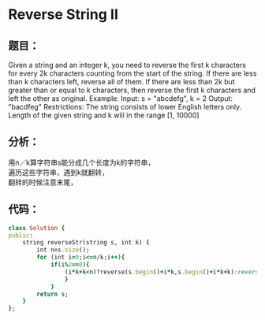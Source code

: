 # Reverse String II
## 题目：
Given a string and an integer k, you need to reverse the first k characters for every 2k characters counting from the start of the string. If there are less than k characters left, reverse all of them. If there are less than 2k but greater than or equal to k characters, then reverse the first k characters and left the other as original.
Example:
Input: s = "abcdefg", k = 2
Output: "bacdfeg"
Restrictions:
The string consists of lower English letters only.
Length of the given string and k will in the range [1, 10000]
## 分析：
用n／k算字符串s能分成几个长度为k的字符串，<br>
遍历这些字符串，遇到k就翻转，<br>
翻转的时候注意末尾，<br>
## 代码：
```ruby
class Solution {
public:
    string reverseStr(string s, int k) {
        int n=s.size();
        for (int i=0;i<=n/k;i++){
            if(i%2==0){
                (i*k+k<n)?reverse(s.begin()+i*k,s.begin()+i*k+k):reverse(s.begin()+i*k, s.end());
                }
            }
        return s;
    }
};
